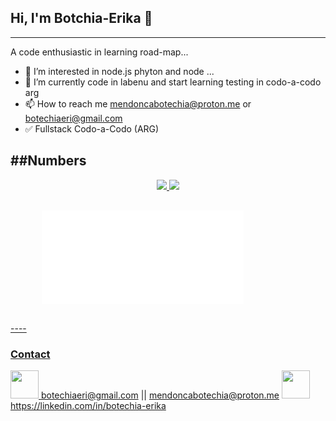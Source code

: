 <head>
<link rel="stylesheet" href="https://cdn.jsdelivr.net/gh/devicons/devicon@v2.15.1/devicon.min.css">
</head>


## Hi, I'm Botchia-Erika 🖖
----
A code enthusiastic in learning road-map...
- 👀 I’m interested in node.js phyton and node ...
- 🌱 I’m currently code in labenu and start learning testing in codo-a-codo arg
- 📫 How to reach me mendoncabotechia@proton.me or botechiaeri@gmail.com
- ✅ Fullstack Codo-a-Codo (ARG) 


##Numbers
----
<div align="center">
  <a href="https://github.com/botechia-erika">
  <img height="180em" src="https://github-readme-stats.vercel.app/api?username=botechia-erika&show_icons=true&theme=aura&include_all_commits=true&count_private=true"/>
  <img height="180em" src="https://github-readme-stats.vercel.app/api/top-langs/?username=botechia-erika&layout=compact&langs_count=7&theme=dark"/>
</div>


 <div style="display: flex; width: 80%; height: 150px; margin: 30px auto;"/>
  <img src="https://github.com/rafaballerini/rafaballerini/blob/output/github-contribution-grid-snake.svg" alt="hello" style="width: 80%; height: 100%; position: center center; object-fit: cover;"/>
</div>
 ----
<h3>Contact</h3>
    <img src="https://cdn.jsdelivr.net/gh/devicons/devicon/icons/google/google-original.svg" style="display: inline-block; width: 45px; height: 45px" />          </span><a href="mailto:botechiaeri@gmail.com">botechiaeri@gmail.com</a> || <a href="mailto:botechiaeri@gmail.com">mendoncabotechia@proton.me</a>
  <a href="https://www.linkedin.com/in/botechia-erika" target="_blank">
    <span><img src="https://cdn.jsdelivr.net/gh/devicons/devicon/icons/linkedin/linkedin-original.svg" style="display: inline-block; width: 45px; height: 45px" />         </span>https://linkedin.com/in/botechia-erika
  </a> 
           


</div>
